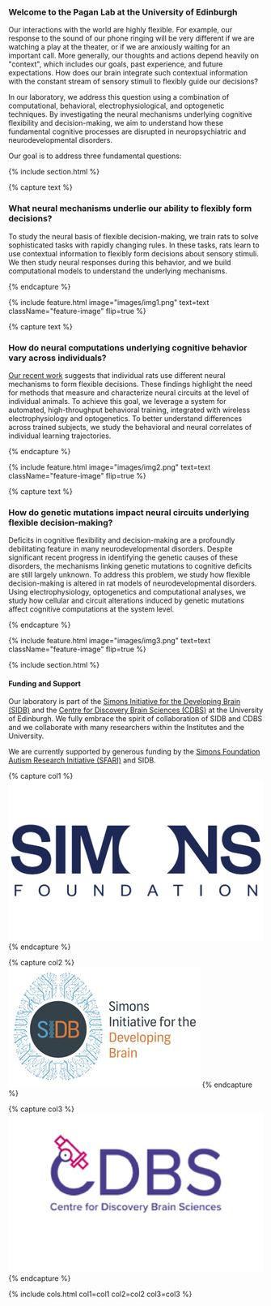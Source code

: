 ---
---

### Welcome to the Pagan Lab at the University of Edinburgh

Our interactions with the world are highly flexible. For example, our response to the sound of our phone ringing will be very different if we are watching a play at the theater, or if we are anxiously waiting for an important call. More generally, our thoughts and actions depend heavily on "context", which includes our goals, past experience, and future expectations. How does our brain integrate such contextual information with the constant stream of sensory stimuli to flexibly guide our decisions?

In our laboratory, we address this question using a combination of computational, behavioral, electrophysiological, and optogenetic techniques. By investigating the neural mechanisms underlying cognitive flexibility and decision-making, we aim to understand how these fundamental cognitive processes are disrupted in neuropsychiatric and neurodevelopmental disorders.

Our goal is to address three fundamental questions:


{% include section.html %}


{% capture text %}

### What neural mechanisms underlie our ability to flexibly form decisions?

To study the neural basis of flexible decision-making, we train rats to solve sophisticated tasks with rapidly changing rules. In these tasks, rats learn to use contextual information to flexibly form decisions about sensory stimuli. We then study neural responses during this behavior, and we build computational models to understand the underlying mechanisms.

{% endcapture %}


{%
  include feature.html
  image="images/img1.png"
  text=text
  className="feature-image"
  flip=true
%}



{% capture text %}

### How do neural computations underlying cognitive behavior vary across individuals?

[Our recent work](https://doi.org/gsx659) suggests that individual rats use different neural mechanisms to form flexible decisions. These findings highlight the need for methods that measure and characterize neural circuits at the level of individual animals. To achieve this goal, we leverage a system for automated, high-throughput behavioral training, integrated with wireless electrophysiology and optogenetics. To better understand differences across trained subjects, we study the behavioral and neural correlates of individual learning trajectories.

{% endcapture %}


{%
  include feature.html
  image="images/img2.png"
  text=text
  className="feature-image"
  flip=true
%}





{% capture text %}

### How do genetic mutations impact neural circuits underlying flexible decision-making?

Deficits in cognitive flexibility and decision-making are a profoundly debilitating feature in many neurodevelopmental disorders. Despite significant recent progress in identifying the genetic causes of these disorders, the mechanisms linking genetic mutations to cognitive deficits are still largely unknown. To address this problem, we study how flexible decision-making is altered in rat models of neurodevelopmental disorders. Using electrophysiology, optogenetics and computational analyses, we study how cellular and circuit alterations induced by genetic mutations affect cognitive computations at the system level. 

{% endcapture %}


{%
  include feature.html
  image="images/img3.png"
  text=text
  className="feature-image"
  flip=true
%}




{% include section.html %}


#### Funding and Support


Our laboratory is part of the [Simons Initiative for the Developing Brain (SIDB)](https://sidb.org.uk/) and the [Centre for Discovery Brain Sciences (CDBS)](https://discovery-brain-sciences.ed.ac.uk/) at the University of Edinburgh. We fully embrace the spirit of collaboration of SIDB and CDBS and we collaborate with many researchers within the Institutes and the University.

We are currently supported by generous funding by the [Simons Foundation Autism Research Initiative (SFARI)](https://www.sfari.org/) and SIDB.


{% capture col1 %}
<img src="images/simons2.png">
{% endcapture %}

{% capture col2 %}
<img src="images/sidb.jpg">
{% endcapture %}

{% capture col3 %}
<img src="images/cdbs4.png">
{% endcapture %}


{% include cols.html col1=col1 col2=col2 col3=col3 %}





